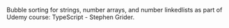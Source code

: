 Bubble sorting for strings, number arrays, and number linkedlists as part of Udemy course: TypeScript - Stephen Grider.
